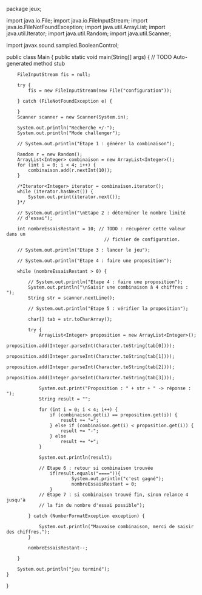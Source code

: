 package jeux;

import java.io.File;
import java.io.FileInputStream;
import java.io.FileNotFoundException;
import java.util.ArrayList;
import java.util.Iterator;
import java.util.Random;
import java.util.Scanner;

import javax.sound.sampled.BooleanControl;

public class Main {
	public static void main(String[] args) {
		// TODO Auto-generated method stub

		FileInputStream fis = null;

		try {
			fis = new FileInputStream(new File("configuration"));

		} catch (FileNotFoundException e) {

		}
		Scanner scanner = new Scanner(System.in);

		System.out.println("Recherche +/-");
		System.out.println("Mode challenger");

		// System.out.println("Etape 1 : générer la combinaison");

		Random r = new Random();
		ArrayList<Integer> combinaison = new ArrayList<Integer>();
		for (int i = 0; i < 4; i++) {
			combinaison.add(r.nextInt(10));
		}

		/*Iterator<Integer> iterator = combinaison.iterator();
		while (iterator.hasNext()) {
			System.out.print(iterator.next());
		}*/

		// System.out.println("\nEtape 2 : déterminer le nombre limité
		// d'essai");

		int nombreEssaisRestant = 10; // TODO : récupérer cette valeur dans un
										// fichier de configuration.

		// System.out.println("Etape 3 : lancer le jeu");

		// System.out.println("Etape 4 : faire une proposition");

		while (nombreEssaisRestant > 0) {

			// System.out.println("Etape 4 : faire une proposition");
			System.out.println("\nSaisir une combinaison à 4 chiffres : ");
			String str = scanner.nextLine();

			// System.out.println("Etape 5 : vérifier la proposition");

			char[] tab = str.toCharArray();
			
			try {
				ArrayList<Integer> proposition = new ArrayList<Integer>();
				proposition.add(Integer.parseInt(Character.toString(tab[0])));
				proposition.add(Integer.parseInt(Character.toString(tab[1])));
				proposition.add(Integer.parseInt(Character.toString(tab[2])));
				proposition.add(Integer.parseInt(Character.toString(tab[3])));

				System.out.print("Proposition : " + str + " -> réponse : ");
				String result = "";

				for (int i = 0; i < 4; i++) {
					if (combinaison.get(i) == proposition.get(i)) {
						result += "=";
					} else if (combinaison.get(i) < proposition.get(i)) {
						result += "-";
					} else
						result += "+";
				}
				
				System.out.println(result);

				// Etape 6 : retour si combinaison trouvée
					if(result.equals("====")){
							System.out.println("c'est gagné");
							nombreEssaisRestant = 0;		
					}
				// Etape 7 : si combinaison trouvé fin, sinon relance 4 jusqu'à
				// la fin du nombre d'essai possible");

			} catch (NumberFormatException exception) {

				System.out.println("Mauvaise combinaison, merci de saisir des chiffres.");
			}

			nombreEssaisRestant--;
			
		}
			
		System.out.println("jeu terminé");
	}

}

